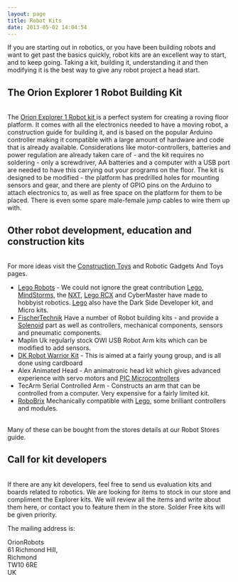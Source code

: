 ```yaml
---
layout: page
title: Robot Kits
date: 2013-05-02 14:04:54
---
```

<p>If you are starting out in robotics, or you have been building robots and want to get past the basics quickly, robot kits are an excellent way to start, and to keep going. Taking a kit, building it, understanding it and then modifying it is the best way to give any robot project a head start.
</p>
<h2 id="The_Orion_Explorer_1_Robot_Building_Kit">The Orion Explorer 1 Robot Building Kit</h2>
<p>
<br/>The <a href="http://shop.orionrobots.co.uk/products/orion-explorer-1-robot-kit" rel="external" target="_blank">Orion Explorer 1 Robot kit </a> is a perfect system for creating a roving floor platform. It comes with all the electronics needed to have a moving robot, a construction guide for building it, and is based on the popular Arduino controller making it compatible with a large amount of hardware and code that is already available. Considerations like motor-controllers, batteries and power regulation are already taken care of - and the kit requires no soldering - only a screwdriver, AA batteries and a computer with a USB port are needed to have this carrying out your programs on the floor. The kit is designed to be modified - the platform has predrilled holes for mounting sensors and gear, and there are plenty of GPIO pins on the Arduino to attach electronics to, as well as free space on the platform for them to be placed. There is even some spare male-female jump cables to wire them up with.
</p>
<h2 id="Other_robot_development_education_and_construction_kits">Other robot development, education and construction kits</h2>
<p>
<br/>For more ideas visit the <a class="wiki" href="/wiki/construction_toy.html" title="Construction Toy">Construction Toys</a> and Robotic Gadgets And Toys pages.
</p>
<ul><li> <a class="wiki" href="/wiki/lego_robots.html" title="Lego Robots">Lego Robots</a> - We could not ignore the great contribution <a class="wiki" href="/wiki/lego.html" title="The best known construction toy">Lego</a>, <a class="wiki" href="/wiki/mindstorms.html" title="A Robotic construction toy system from Lego">MindStorms</a>, the <a class="wiki" href="/wiki/nxt.html" title="Legos NeXT generation robotics kit">NXT</a>, <a class="wiki" href="/wiki/lego_rcx.html" title="The Lego RCX">Lego RCX</a> and CyberMaster have made to hobbyist robotics. <a class="wiki" href="/wiki/lego.html" title="The best known construction toy">Lego</a> also have the Dark Side Developer kit, and Micro kits.
</li><li> <a class="wiki" href="/wiki/fischertechnik.html" title="FischerTechnik">FischerTechnik</a> Have a number of Robot building kits - and provide a <a class="wiki" href="/wiki/solenoid.html" title="Solenoid">Solenoid</a> part as well as controllers, mechanical components, sensors and pneumatic components.
</li><li> Maplin Uk regularly stock OWI USB Robot Arm kits which can be modified to add sensors.
</li><li> <a class="wiki" href="/wiki/dk_robot_warrior_kit.html" title="DK Robot Warrior Kit">DK Robot Warrior Kit</a> - This is aimed at a fairly young group, and is all done using cardboard
</li><li> Alex Animated Head - An animatronic head kit which gives advanced experience with servo motors and <a class="wiki" href="/wiki/pic.html" title="PIC">PIC Microcontrollers</a>
</li><li> TecArm Serial Controlled Arm - Constructs an arm that can be controlled from a computer. Very expensive for a fairly limited kit.
</li><li> <a class="wiki" href="/wiki/robobrix.html" title="RoboBrix">RoboBrix</a> Mechanically compatible with <a class="wiki" href="/wiki/lego.html" title="The best known construction toy">Lego</a>, some brilliant controllers and modules.
</li></ul><p>
<br/>Many of these can be bought from the stores details at our Robot Stores guide.
</p>
<h2 id="Call_for_kit_developers">Call for kit developers</h2>
<p>
<br/>If there are any kit developers, feel free to send us evaluation kits and boards related to robotics. We are looking for items to stock in our store and compliment the Explorer kits. We will review all the items and write about them here, or contact you to feature them in the store. Solder Free kits will be given priority.
</p>
<p>The mailing address is:
</p>
<div class="simplebox">
<p>OrionRobots
<br/>61 Richmond Hill,
<br/>Richmond
<br/>TW10 6RE
<br/>UK
</p>
</div>
<p>
</p>
